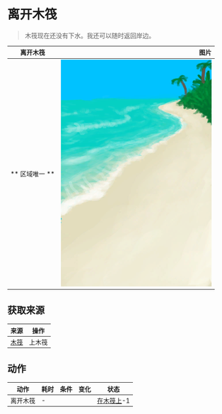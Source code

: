 # 离开木筏  
> 木筏现在还没有下水。我还可以随时返回岸边。  
  
  离开木筏  |   图片   
 ----  |  ----:   
 ** 区域唯一 **  |  ![](Sprite/Beach.png)   
  
## 获取来源  
来源  |  操作  
----  |  ----  
[木筏](RaftEntrance.md)  |  上木筏  
## 动作  
动作  |  耗时  |  条件  |  变化  |  状态  
----  |  ----  |  ----  |  ----  |  ----  
离开木筏<br>  |  -  |    |    |  [在木筏上](OnRaft.md)-1  
